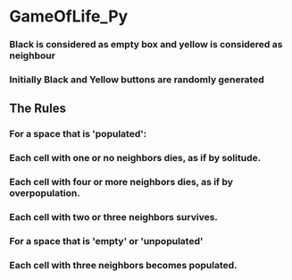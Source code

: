# GameOfLife_Py

### Black is considered as empty box and yellow is considered as neighbour
### Initially Black and Yellow buttons are randomly generated

## The Rules

### For a space that is 'populated':
### Each cell with one or no neighbors dies, as if by solitude.
### Each cell with four or more neighbors dies, as if by overpopulation.
### Each cell with two or three neighbors survives.
### For a space that is 'empty' or 'unpopulated'
### Each cell with three neighbors becomes populated.
